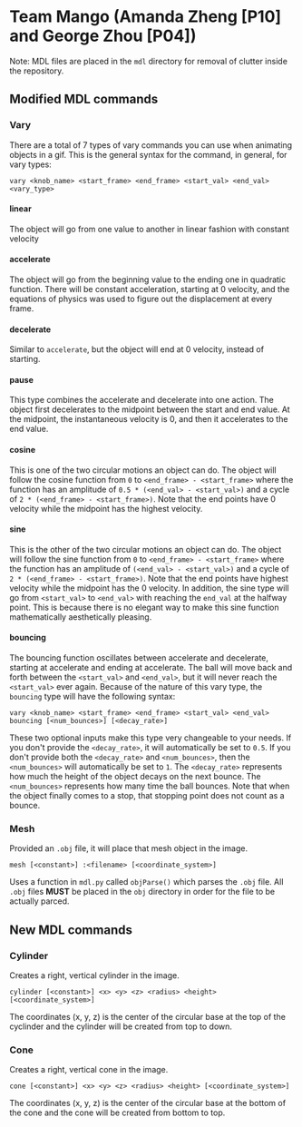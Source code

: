# Team Mango (Amanda Zheng [P10] and George Zhou [P04])
Note: MDL files are placed in the `mdl` directory for removal of clutter inside the repository.
## Modified MDL commands
### Vary
There are a total of 7 types of vary commands you can use when animating objects in a gif. This is the general syntax for the command, in general, for vary types:
```
vary <knob_name> <start_frame> <end_frame> <start_val> <end_val> <vary_type>
```
#### linear
The object will go from one value to another in linear fashion with constant velocity
#### accelerate
The object will go from the beginning value to the ending one in quadratic function. There will be constant acceleration, starting at 0 velocity, and the equations of physics was used to figure out the displacement at every frame.
#### decelerate
Similar to ``accelerate``, but the object will end at 0 velocity, instead of starting. 
#### pause
This type combines the accelerate and decelerate into one action. The object first decelerates to the midpoint between the start and end value. At the midpoint, the instantaneous velocity is 0, and then it accelerates to the end value.
#### cosine
This is one of the two circular motions an object can do. The object will follow the cosine function from `0` to `<end_frame> - <start_frame>` where the function has an amplitude of `0.5 * (<end_val> - <start_val>)` and a cycle of `2 * (<end_frame> - <start_frame>)`. Note that the end points have 0 velocity while the midpoint has the highest velocity.
#### sine
This is the other of the two circular motions an object can do. The object will follow the sine function from `0` to `<end_frame> - <start_frame>` where the function has an amplitude of `(<end_val> - <start_val>)` and a cycle of `2 * (<end_frame> - <start_frame>)`. Note that the end points have highest velocity while the midpoint has the 0 velocity. In addition, the sine type will go from `<start_val>` to `<end_val>` with reaching the `end_val` at the halfway point. This is because there is no elegant way to make this sine function mathematically aesthetically pleasing.
#### bouncing
The bouncing function oscillates between accelerate and decelerate, starting at accelerate and ending at accelerate. The ball will move back and forth between the `<start_val>` and `<end_val>`, but it will never reach the `<start_val>` ever again. Because of the nature of this vary type, the ``bouncing`` type will have the following syntax:
```
vary <knob_name> <start_frame> <end_frame> <start_val> <end_val> bouncing [<num_bounces>] [<decay_rate>]
```
These two optional inputs make this type very changeable to your needs. If you don't provide the `<decay_rate>`, it will automatically be set to `0.5`. If you don't provide both the `<decay_rate>` and `<num_bounces>`, then the `<num_bounces>` will automatically be set to `1`. The `<decay_rate>` represents how much the height of the object decays on the next bounce. The `<num_bounces>` represents how many time the ball bounces. Note that when the object finally comes to a stop, that stopping point does not count as a bounce.

### Mesh
Provided an `.obj` file, it will place that mesh object in the image.
```
mesh [<constant>] :<filename> [<coordinate_system>]
```
Uses a function in `mdl.py` called `objParse()` which parses the `.obj` file. All `.obj` files **MUST** be placed in the `obj` directory in order for the file to be actually parced.

## New MDL commands
### Cylinder
Creates a right, vertical cylinder in the image.
```
cylinder [<constant>] <x> <y> <z> <radius> <height> [<coordinate_system>]
```
The coordinates (x, y, z) is the center of the circular base at the top of the cyclinder and the cylinder will be created from top to down.
### Cone
Creates a right, vertical cone in the image.
```
cone [<constant>] <x> <y> <z> <radius> <height> [<coordinate_system>]
```
The coordinates (x, y, z) is the center of the circular base at the bottom of the cone and the cone will be created from bottom to top.
